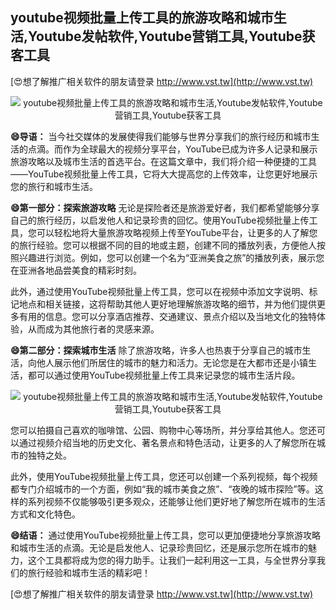 ## **youtube视频批量上传工具的旅游攻略和城市生活,Youtube发帖软件,Youtube营销工具,Youtube获客工具**

[😍想了解推广相关软件的朋友请登录 http://www.vst.tw](http://www.vst.tw)

 <center><img src="https://vst.tw/MP4/tuiguang/png/0.png" alt="youtube视频批量上传工具的旅游攻略和城市生活,Youtube发帖软件,Youtube营销工具,Youtube获客工具"></center>

**😄导语：**
当今社交媒体的发展使得我们能够与世界分享我们的旅行经历和城市生活的点滴。而作为全球最大的视频分享平台，YouTube已成为许多人记录和展示旅游攻略以及城市生活的首选平台。在这篇文章中，我们将介绍一种便捷的工具——YouTube视频批量上传工具，它将大大提高您的上传效率，让您更好地展示您的旅行和城市生活。

**😄第一部分：探索旅游攻略**
无论是探险者还是旅游爱好者，我们都希望能够分享自己的旅行经历，以启发他人和记录珍贵的回忆。使用YouTube视频批量上传工具，您可以轻松地将大量旅游攻略视频上传至YouTube平台，让更多的人了解您的旅行经验。您可以根据不同的目的地或主题，创建不同的播放列表，方便他人按照兴趣进行浏览。例如，您可以创建一个名为“亚洲美食之旅”的播放列表，展示您在亚洲各地品尝美食的精彩时刻。

此外，通过使用YouTube视频批量上传工具，您可以在视频中添加文字说明、标记地点和相关链接，这将帮助其他人更好地理解旅游攻略的细节，并为他们提供更多有用的信息。您可以分享酒店推荐、交通建议、景点介绍以及当地文化的独特体验，从而成为其他旅行者的灵感来源。

**😄第二部分：探索城市生活**
除了旅游攻略，许多人也热衷于分享自己的城市生活，向他人展示他们所居住的城市的魅力和活力。无论您是在大都市还是小镇生活，都可以通过使用YouTube视频批量上传工具来记录您的城市生活片段。

 <center><img src="https://vst.tw/MP4/tuiguang/png/3.png" alt="youtube视频批量上传工具的旅游攻略和城市生活,Youtube发帖软件,Youtube营销工具,Youtube获客工具"></center>

您可以拍摄自己喜欢的咖啡馆、公园、购物中心等场所，并分享给其他人。您还可以通过视频介绍当地的历史文化、著名景点和特色活动，让更多的人了解您所在城市的独特之处。

此外，使用YouTube视频批量上传工具，您还可以创建一个系列视频，每个视频都专门介绍城市的一个方面，例如“我的城市美食之旅”、“夜晚的城市探险”等。这样的系列视频不仅能够吸引更多观众，还能够让他们更好地了解您所在城市的生活方式和文化特色。

**😄结语：**
通过使用YouTube视频批量上传工具，您可以更加便捷地分享旅游攻略和城市生活的点滴。无论是启发他人、记录珍贵回忆，还是展示您所在城市的魅力，这个工具都将成为您的得力助手。让我们一起利用这一工具，与全世界分享我们的旅行经验和城市生活的精彩吧！

[😍想了解推广相关软件的朋友请登录 http://www.vst.tw](http://www.vst.tw)



